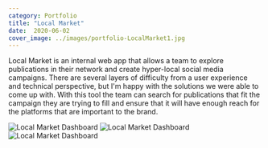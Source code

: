 ```yaml
---
category: Portfolio
title: "Local Market"
date:  2020-06-02
cover_image: ../images/portfolio-LocalMarket1.jpg
---
```


Local Market is an internal web app that allows a team to explore publications in their network and create hyper-local social media campaigns. There are several layers of difficulty from a user experience and technical perspective, but I'm happy with the solutions we were able to come up with. With this tool the team can search for publications that fit the campaign they are trying to fill and ensure that it will have enough reach for the platforms that are important to the brand.

![Local Market Dashboard](../images/portfolio-LocalMarket1.jpg)
![Local Market Dashboard](../images/portfolio-LocalMarket2.jpg)
![Local Market Dashboard](../images/portfolio-LocalMarket3.jpg)
